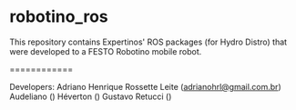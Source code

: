 robotino_ros
============

This repository contains Expertinos' ROS packages (for Hydro Distro) that were developed to a FESTO Robotino mobile robot.

============

Developers:
Adriano Henrique Rossette Leite (adrianohrl@gmail.com.br)
Audeliano ()
Héverton ()
Gustavo Retucci ()
